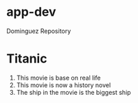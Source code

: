 # app-dev
Dominguez Repository
# Titanic
1. This movie is base on real life 
2. This movie is now a history novel
3. The ship in the movie is the biggest ship
